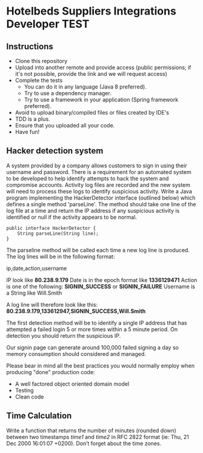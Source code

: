 # Hotelbeds Suppliers Integrations Developer TEST

## Instructions

* Clone this repository
* Upload into another remote and provide access (public permissions; if it's not possible, provide the link and we will
  request access)
* Complete the tests
    * You can do it in any language (Java 8 preferred).
    * Try to use a dependency manager.
    * Try to use a framework in your application (Spring framework preferred).
* Avoid to upload binary/compiled files or files created by IDE's
* TDD is a plus.
* Ensure that you uploaded all your code.
* Have fun!

## Hacker detection system

A system provided by a company allows customers to sign in using their username and password. There is a requirement for
an automated system to be developed to help identify attempts to hack the system and compromise accounts. Activity log
files are recorded and the new system will need to process these logs to identify suspicious activity. Write a Java
program implementing the HackerDetector interface (outlined below) which defines a single method 'parseLine'. The method
should take one line of the log file at a time and return the IP address if any suspicious activity is identified or
null if the activity appears to be normal.

```
public interface HackerDetector {
    String parseLine(String line);
}
```

The parseline method will be called each time a new log line is produced. The log lines will be in the following format:

ip,date,action,username

IP look like  **80.238.9.179**
Date is in the epoch format like  **1336129471**
Action is one of the following:  **SIGNIN_SUCCESS** or  **SIGNIN_FAILURE**
Username is a String like Will.Smith

A log line will therefore look like this:
**80.238.9.179,133612947,SIGNIN_SUCCESS,Will.Smith**

The first detection method will be to identify a single IP address that has attempted a failed login 5 or more times
within a 5 minute period. On detection you should return the suspicious IP.

Our signin page can generate around 100,000 failed signing a day so memory consumption should considered and managed.

Please bear in mind all the best practices you would normally employ when producing "done"
production code:

* A well factored object oriented domain model
* Testing
* Clean code

## Time Calculation

Write a function that returns the number of minutes (rounded down) between two timestamps  _time1_ and  _time2_ in RFC
2822 format (ie: Thu, 21 Dec 2000 16:01:07 +0200). Don’t forget about the time zones.